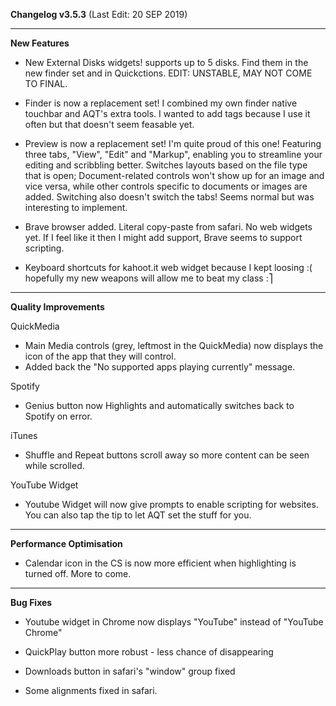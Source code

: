 **Changelog v3.5.3** (Last Edit: 20 SEP 2019)

----
**New Features**

- New External Disks widgets!
supports up to 5 disks. Find them in the new finder set and in Quickctions. EDIT: UNSTABLE, MAY NOT COME TO FINAL.

- Finder is now a replacement set!
I combined my own finder native touchbar and AQT's extra tools. I wanted to add tags because I use it often but that doesn't seem feasable yet.

- Preview is now a replacement set!
I'm quite proud of this one!
Featuring three tabs, "View", "Edit" and "Markup", enabling you to streamline your editing and scribbling better. 
Switches layouts based on the file type that is open; Document-related controls won't show up for an image and vice versa, while other controls specific to documents or images are added. Switching also doesn't switch the tabs! Seems normal but was interesting to implement.

- Brave browser added.
Literal copy-paste from safari. No web widgets yet. If I feel like it then I might add support, Brave seems to support scripting.

- Keyboard shortcuts for kahoot.it web widget because I kept loosing :( hopefully my new weapons will allow me to beat my class :⎤

----
**Quality Improvements**

QuickMedia
- Main Media controls (grey, leftmost in the QuickMedia) now displays the icon of the app that they will control.
- Added back the "No supported apps playing currently" message.

Spotify
- Genius button now Highlights and automatically switches back to Spotify on error.

iTunes
- Shuffle and Repeat buttons scroll away so more content can be seen while scrolled.

YouTube Widget
- Youtube Widget will now give prompts to enable scripting for websites. You can also tap the tip to let AQT set the stuff for you.

----
**Performance Optimisation**
- Calendar icon in the CS is now more efficient when highlighting is turned off. More to come.

----
**Bug Fixes**
- Youtube widget in Chrome now displays "YouTube" instead of "YouTube Chrome"

- QuickPlay button more robust - less chance of disappearing

- Downloads button in safari's "window" group fixed
- Some alignments fixed in safari.
